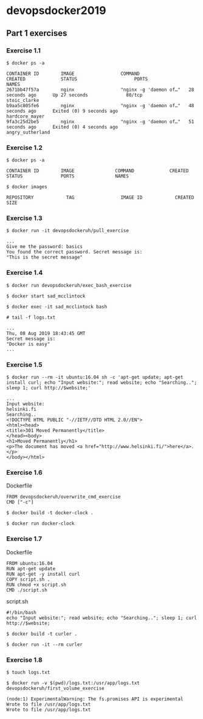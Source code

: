 # devopsdocker2019

## Part 1 exercises

### Exercise 1.1
`$ docker ps -a`
```
CONTAINER ID        IMAGE                 COMMAND                  CREATED             STATUS                     PORTS               NAMES
2671bb47f57a        nginx                 "nginx -g 'daemon of…"   28 seconds ago      Up 27 seconds              80/tcp              stoic_clarke
b9aa5c805fe6        nginx                 "nginx -g 'daemon of…"   48 seconds ago      Exited (0) 9 seconds ago                       hardcore_mayer
9fa3c25d2be5        nginx                 "nginx -g 'daemon of…"   51 seconds ago      Exited (0) 4 seconds ago                       angry_sutherland
```

### Exercise 1.2
`$ docker ps -a`
```
CONTAINER ID        IMAGE               COMMAND             CREATED             STATUS              PORTS               NAMES
```

`$ docker images`
```
REPOSITORY            TAG                 IMAGE ID            CREATED             SIZE
```

### Exercise 1.3
`$ docker run -it devopsdockeruh/pull_exercise`
```
...
Give me the password: basics
You found the correct password. Secret message is:
"This is the secret message"
```

### Exercise 1.4
`$ docker run devopsdockeruh/exec_bash_exercise`

`$ docker start sad_mcclintock`

`$ docker exec -it sad_mcclintock bash`

`# tail -f logs.txt `
```
...
Thu, 08 Aug 2019 18:43:45 GMT
Secret message is:
"Docker is easy"
...
```

### Exercise 1.5
`$ docker run --rm -it ubuntu:16.04 sh -c 'apt-get update; apt-get install curl; echo "Input website:"; read website; echo "Searching.."; sleep 1; curl http://$website;'`
```
...
Input website:
helsinki.fi
Searching..
<!DOCTYPE HTML PUBLIC "-//IETF//DTD HTML 2.0//EN">
<html><head>
<title>301 Moved Permanently</title>
</head><body>
<h1>Moved Permanently</h1>
<p>The document has moved <a href="http://www.helsinki.fi/">here</a>.</p>
</body></html>
```

### Exercise 1.6
Dockerfile
```
FROM devopsdockeruh/overwrite_cmd_exercise 
CMD ["-c"]
```
`$ docker build -t docker-clock .`

`$ docker run docker-clock`

### Exercise 1.7
Dockerfile 
```
FROM ubuntu:16.04
RUN apt-get update 
RUN apt-get -y install curl
COPY script.sh .
RUN chmod +x script.sh
CMD ./script.sh
```
script.sh
```
#!/bin/bash
echo "Input website:"; read website; echo "Searching.."; sleep 1; curl http://$website;
```
`$ docker build -t curler .`

`$ docker run -it --rm curler`

### Exercise 1.8

`$ touch logs.txt`

`$ docker run -v $(pwd)/logs.txt:/usr/app/logs.txt devopsdockeruh/first_volume_exercise`
```
(node:1) ExperimentalWarning: The fs.promises API is experimental
Wrote to file /usr/app/logs.txt
Wrote to file /usr/app/logs.txt
```

